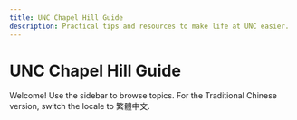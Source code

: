 ```yaml
---
title: UNC Chapel Hill Guide
description: Practical tips and resources to make life at UNC easier.
---
```


# UNC Chapel Hill Guide

Welcome! Use the sidebar to browse topics. For the Traditional Chinese version, switch the locale to 繁體中文.

